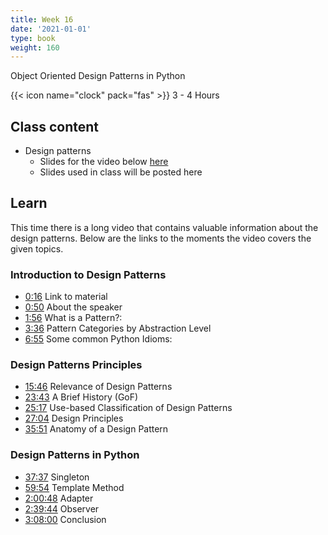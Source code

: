 ```yaml
---
title: Week 16
date: '2021-01-01'
type: book
weight: 160
---
```


Object Oriented Design Patterns in Python

<!--more-->

{{< icon name="clock" pack="fas" >}} 3 - 4 Hours

## Class content

- Design patterns
    - Slides for the video below [here](https://speakerdeck.com/pycon2019/ariel-ortiz-tutorial-design-patterns-in-python-for-the-untrained-eye)
    - Slides used in class will be posted here


## Learn

This time there is a long video that contains valuable information about the design patterns. Below are the links to the moments the video covers the given topics.

### Introduction to Design Patterns
- [0:16](https://www.youtube.com/watch?v=o1FZ_Bd4DSM&t=16s) Link to material
- [0:50](https://www.youtube.com/watch?v=o1FZ_Bd4DSM&t=50s) About the speaker
- [1:56](https://www.youtube.com/watch?v=o1FZ_Bd4DSM&t=116s) What is a Pattern?:
- [3:36](https://www.youtube.com/watch?v=o1FZ_Bd4DSM&t=216s) Pattern Categories by Abstraction Level
- [6:55](https://www.youtube.com/watch?v=o1FZ_Bd4DSM&t=415s) Some common Python Idioms:

### Design Patterns Principles

- [15:46](https://www.youtube.com/watch?v=o1FZ_Bd4DSM&t=946s) Relevance of Design Patterns
- [23:43](https://www.youtube.com/watch?v=o1FZ_Bd4DSM&t=1423s) A Brief History (GoF)
- [25:17](https://www.youtube.com/watch?v=o1FZ_Bd4DSM&t=1517s) Use-based Classification of Design Patterns
- [27:04](https://www.youtube.com/watch?v=o1FZ_Bd4DSM&t=1624s) Design Principles
- [35:51](https://www.youtube.com/watch?v=o1FZ_Bd4DSM&t=2151s) Anatomy of a Design Pattern

### Design Patterns in Python
- [37:37](https://www.youtube.com/watch?v=o1FZ_Bd4DSM&t=2257s) Singleton
- [59:54](https://www.youtube.com/watch?v=o1FZ_Bd4DSM&t=3594s) Template Method
- [2:00:48](https://www.youtube.com/watch?v=o1FZ_Bd4DSM&t=7248s) Adapter
- [2:39:44](https://www.youtube.com/watch?v=o1FZ_Bd4DSM&t=9584s) Observer
- [3:08:00](https://www.youtube.com/watch?v=o1FZ_Bd4DSM&t=11280s) Conclusion


